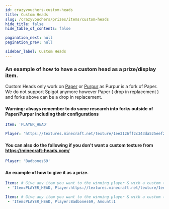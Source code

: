 ```yaml
---
id: crazyvouchers-custom-heads
title: Custom Heads
slug: /crazyvouchers/prizes/items/custom-heads
hide_title: false
hide_table_of_contents: false

pagination_next: null
pagination_prev: null

sidebar_label: Custom Heads
---
```

### An example of how to have a custom head as a prize/display item.
Custom Heads only work on [Paper](https://papermc.io) or [Purpur](https://purpurmc.org) as Purpur is a fork of Paper. We do not support Spigot anymore however Paper ( drop in replacement ) and forks above can be a drop in replacement.

#### Warning: always remember to do some research into forks outside of Paper/Purpur including their configurations
```yml
Item: 'PLAYER_HEAD'

Player: 'https://textures.minecraft.net/texture/1ee3126ff2c343da525eef2b93272b9fed36273d0ea08c2616b80009948ad57e'
```

#### You can also do the following if you don't want a custom texture from https://minecraft-heads.com/
```yml
Player: 'Badbones69'
```

#### An example of how to give it as a prize.
```yml
Items: # Give any item you want to the winning player & with a custom texture.
 - 'Item:PLAYER_HEAD, Player:https://textures.minecraft.net/texture/1ee3126ff2c343da525eef2b93272b9fed36273d0ea08c2616b80009948ad57e, Amount:1'
```

```yml
Items: # Give any item you want to the winning player & with a custom texture.
 - 'Item:PLAYER_HEAD, Player:Badbones69, Amount:1
```